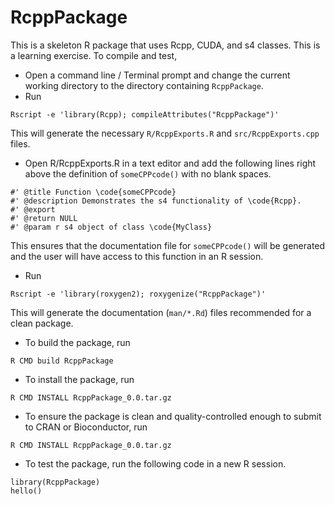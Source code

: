 # RcppPackage

This is a skeleton R package that uses Rcpp, CUDA, and s4 classes. This is a learning exercise. To compile and test, 

- Open a command line / Terminal prompt and change the current working directory to the directory containing `RcppPackage`.
- Run 

```
Rscript -e 'library(Rcpp); compileAttributes("RcppPackage")'
```
This will generate the necessary `R/RcppExports.R` and `src/RcppExports.cpp` files.

- Open R/RcppExports.R in a text editor and add the following lines right above the definition of `someCPPcode()` with no blank spaces.

```
#' @title Function \code{someCPPcode}
#' @description Demonstrates the s4 functionality of \code{Rcpp}.
#' @export
#' @return NULL
#' @param r s4 object of class \code{MyClass}
```

This ensures that the documentation file for `someCPPcode()` will be generated and the user will have access to this function in an R session.


- Run 

```
Rscript -e 'library(roxygen2); roxygenize("RcppPackage")'
``` 

This will generate the documentation (`man/*.Rd`) files recommended for a clean package.

- To build the package, run 

```
R CMD build RcppPackage
```

- To install the package, run

```
R CMD INSTALL RcppPackage_0.0.tar.gz
```

- To ensure the package is clean and quality-controlled enough to submit to CRAN or Bioconductor, run

```
R CMD INSTALL RcppPackage_0.0.tar.gz
```

- To test the package, run the following code in a new R session.

```
library(RcppPackage)
hello()
```




